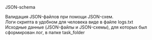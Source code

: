 JSON-schema <br>

Валидация JSON-файлов при помощи JSON-схем. <br>
Логи скрипта в удобном для человека виде в файле logs.txt <br>
Исходные данные (JSON-файлы и JSON-схемы), для которых был сформирован лог, в папке task_folder
